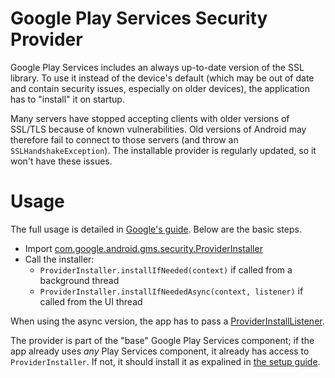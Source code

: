 # Google Play Services Security Provider

Google Play Services includes an always up-to-date version of the SSL library. To use it instead of the device's default (which may be out of date and contain security issues, especially on older devices), the application has to "install" it on startup.

Many servers have stopped accepting clients with older versions of SSL/TLS because of known vulnerabilities. Old versions of Android may therefore fail to connect to those servers (and throw an `SSLHandshakeException`). The installable provider is regularly updated, so it won't have these issues. 

# Usage

The full usage is detailed in [Google's guide](https://developer.android.com/training/articles/security-gms-provider). Below are the basic steps.

- Import [com.google.android.gms.security.ProviderInstaller](https://developers.google.com/android/reference/com/google/android/gms/security/ProviderInstaller.html)
- Call the installer:
  - `ProviderInstaller.installIfNeeded(context)` if called from a background thread
  - `ProviderInstaller.installIfNeededAsync(context, listener)` if called from the UI thread

When using the async version, the app has to pass a [ProviderInstallListener](https://developers.google.com/android/reference/com/google/android/gms/security/ProviderInstaller.ProviderInstallListener).

The provider is part of the "base" Google Play Services component; if the app already uses *any* Play Services component, it already has access to `ProviderInstaller`. If not, it should install it as expalined in [the setup guide](https://developers.google.com/android/guides/setup).
